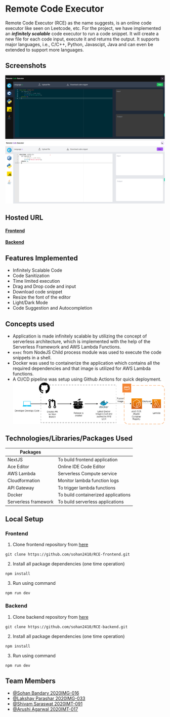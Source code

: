 # Remote Code Executor

Remote Code Executor (RCE) as the name suggests, is an online code executor like seen on Leetcode, etc. For the project, we have implemented an _**infinitely scalable**_ code executor to run a code snippet. It will create a new file for each code input, execute it and returns the output. It supports major languages, i.e., C/C++, Python, Javascipt, Java and can even be extended to support more languages.

## Screenshots
<img src="https://github.com/sohan2410/RCE-frontend/blob/main/public/static/images/rce-dark.png"></img>
<img src="https://github.com/sohan2410/RCE-frontend/blob/main/public/static/images/rce-light.png"></img>

## Hosted URL
#### [Frontend](https://rce-nine.vercel.app/)
#### [Backend](https://3m0vak6ytg.execute-api.ap-south-1.amazonaws.com/default/test)
## Features Implemented

- Infinitely Scalable Code
- Code Sanitization
- Time limited execution
- Drag and Drop code and input
- Download code snippet
- Resize the font of the editor
- Light/Dark Mode
- Code Suggestion and Autocompletion

## Concepts used
- Application is made infinitely scalable by utilizing the concept of serverless architecture, which is implemented with the help of the Serverless Framework and AWS Lambda Functions. 
- ```exec``` from NodeJS Child process module was used to execute the code snippets in a shell.
- Docker was used to containerize the application which contains all the required dependencies and that image is utilized for AWS Lambda functions.
- A CI/CD pipeline was setup using Github Actions for quick deployment.
<img src="https://github.com/sohan2410/RCE-frontend/blob/main/public/static/images/flow.png"></img>
## Technologies/Libraries/Packages Used
| Packages |  |
| ------ | ------ |
|NextJS| To build frontend application  |
|Ace Editor|Online IDE Code Editor|
|AWS Lambda|Serverless Compute service|
|Cloudformation|Monitor lambda function logs|
|API Gateway|To trigger lambda functions|
|Docker|To build containerized applications|
|Serverless framework|To build serverless applications|

## Local Setup

### Frontend
1. Clone frontend repository from [here](https://github.com/sohan2410/RCE-frontend.com)
```shell
git clone https://github.com/sohan2410/RCE-frontend.git
```
2.  Install all package dependencies (one time operation)
```shell
npm install
```
3. Run using command
```shell
npm run dev
```

### Backend
1. Clone backend repository from [here](https://github.com/sohan2410/RCE-backend)
```shell
git clone https://github.com/sohan2410/RCE-backend.git
```
2.  Install all package dependencies (one time operation)
```shell
npm install
```
3. Run using command
```shell
npm run dev
```
## Team Members
- [@Sohan Bandary 2020IMG-016](https://github.com/sohan2410)
- [@Lakshay Parashar 2020IMG-033](https://github.com/DCoder-1)
- [@Shivam Saraswat 2020IMT-091](https://github.com/kartikey-shivam)
- [@Arushi Agarwal 2020IMT-017](https://github.com/arushi2715)
